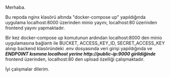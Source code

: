 Merhaba.

Bu repoda nginx klasörü altında "docker-compose up" yapıldığında uygulama localhost:8000 üzerinden minio yayını, localhost:80 üzerinden frontend yayını yapmaktadır.

Bir kez docker-compose up komutunun ardından localhost:8000 den minio uygulamasına bağlantı ile BUCKET, ACCESS_KEY_ID, SECRET_ACCESS_KEY alınıp backend klasöründeki .env dosyasında veri girişi yapıldığında ve ***ENDPOINT kısmına localhost yerine http://public-ip:9000 girildiğinde*** frontend üzerinden, localhost:80 den upload özelliği çalışmaktadır. 

İyi çalışmalar dilerim.
